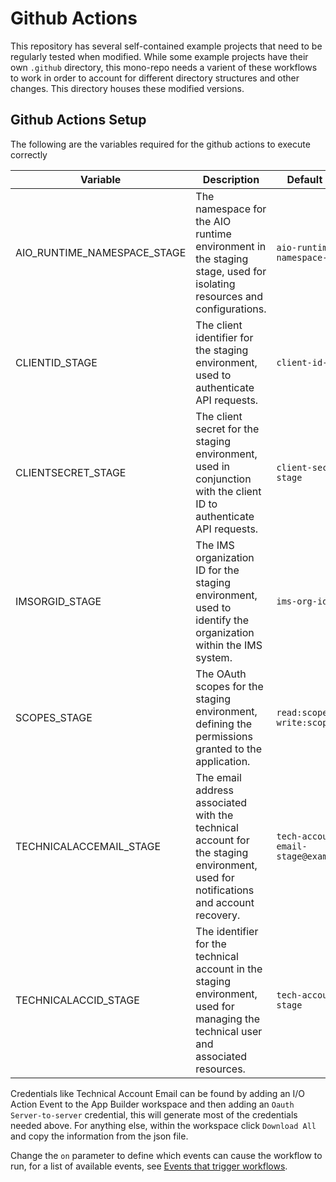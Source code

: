 # Github Actions

This repository has several self-contained example projects that need to be regularly tested when modified. While some example projects have their own `.github` directory, this mono-repo needs a varient of these workflows to work in order to account for different directory structures and other changes. This directory houses these modified versions.

## Github Actions Setup

The following are the variables required for the github actions to execute correctly

| Variable                     | Description                                                                                   | Default Value                  |
|------------------------------|-----------------------------------------------------------------------------------------------|--------------------------------|
| AIO_RUNTIME_NAMESPACE_STAGE  | The namespace for the AIO runtime environment in the staging stage, used for isolating resources and configurations. | `aio-runtime-namespace-stage`  |
| CLIENTID_STAGE               | The client identifier for the staging environment, used to authenticate API requests.         | `client-id-stage`              |
| CLIENTSECRET_STAGE           | The client secret for the staging environment, used in conjunction with the client ID to authenticate API requests. | `client-secret-stage`          |
| IMSORGID_STAGE               | The IMS organization ID for the staging environment, used to identify the organization within the IMS system. | `ims-org-id-stage`             |
| SCOPES_STAGE                 | The OAuth scopes for the staging environment, defining the permissions granted to the application. | `read:scope-stage write:scope-stage` |
| TECHNICALACCEMAIL_STAGE      | The email address associated with the technical account for the staging environment, used for notifications and account recovery. | `tech-account-email-stage@example.com` |
| TECHNICALACCID_STAGE         | The identifier for the technical account in the staging environment, used for managing the technical user and associated resources. | `tech-account-id-stage`        |

Credentials like Technical Account Email can be found by adding an I/O Action Event to the App Builder workspace and then adding an `Oauth Server-to-server` credential, this will generate most of the credentials needed above. For anything else, within the workspace click `Download All` and copy the information from the json file.

Change the ```on``` parameter to define which events can cause the workflow to run, for a list of available events, see [Events that trigger workflows](https://docs.github.com/en/actions/using-workflows/events-that-trigger-workflows).
